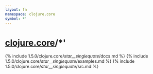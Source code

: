 ```yaml
---
layout: fn
namespace: clojure.core
symbol: *'
---
```


# [clojure.core](../)/*'

{% include 1.5.0/clojure.core/_star__singlequote_/docs.md %}
{% include 1.5.0/clojure.core/_star__singlequote_/examples.md %}
{% include 1.5.0/clojure.core/_star__singlequote_/src.md %}

